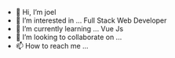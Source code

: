 - 👋 Hi, I’m joel
- 👀 I’m interested in ... Full Stack Web Developer
- 🌱 I’m currently learning ... Vue Js
- 💞️ I’m looking to collaborate on ...
- 📫 How to reach me ...

<!---
not-joel/not-joel is a ✨ special ✨ repository because its `README.md` (this file) appears on your GitHub profile.
You can click the Preview link to take a look at your changes.
--->
